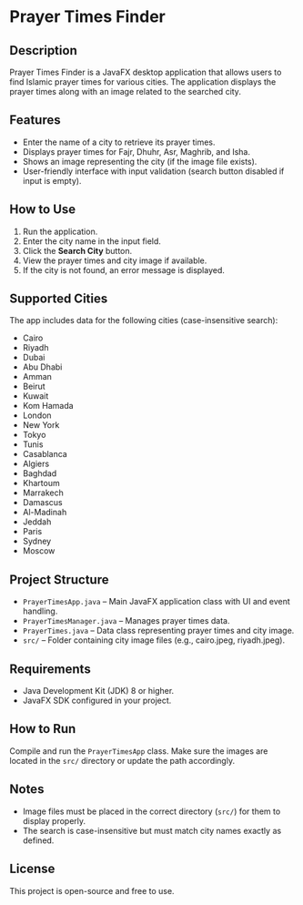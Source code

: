# Prayer Times Finder

## Description
Prayer Times Finder is a JavaFX desktop application that allows users to find Islamic prayer times for various cities. The application displays the prayer times along with an image related to the searched city.

## Features
- Enter the name of a city to retrieve its prayer times.
- Displays prayer times for Fajr, Dhuhr, Asr, Maghrib, and Isha.
- Shows an image representing the city (if the image file exists).
- User-friendly interface with input validation (search button disabled if input is empty).

## How to Use
1. Run the application.
2. Enter the city name in the input field.
3. Click the **Search City** button.
4. View the prayer times and city image if available.
5. If the city is not found, an error message is displayed.

## Supported Cities
The app includes data for the following cities (case-insensitive search):
- Cairo
- Riyadh
- Dubai
- Abu Dhabi
- Amman
- Beirut
- Kuwait
- Kom Hamada
- London
- New York
- Tokyo
- Tunis
- Casablanca
- Algiers
- Baghdad
- Khartoum
- Marrakech
- Damascus
- Al-Madinah
- Jeddah
- Paris
- Sydney
- Moscow

## Project Structure
- `PrayerTimesApp.java` – Main JavaFX application class with UI and event handling.
- `PrayerTimesManager.java` – Manages prayer times data.
- `PrayerTimes.java` – Data class representing prayer times and city image.
- `src/` – Folder containing city image files (e.g., cairo.jpeg, riyadh.jpeg).

## Requirements
- Java Development Kit (JDK) 8 or higher.
- JavaFX SDK configured in your project.

## How to Run
Compile and run the `PrayerTimesApp` class. Make sure the images are located in the `src/` directory or update the path accordingly.

## Notes
- Image files must be placed in the correct directory (`src/`) for them to display properly.
- The search is case-insensitive but must match city names exactly as defined.

## License
This project is open-source and free to use.
